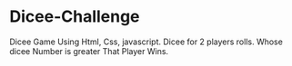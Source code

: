 # Dicee-Challenge
Dicee Game Using Html, Css, javascript.
Dicee for 2 players rolls. Whose dicee Number is greater That Player Wins. 

